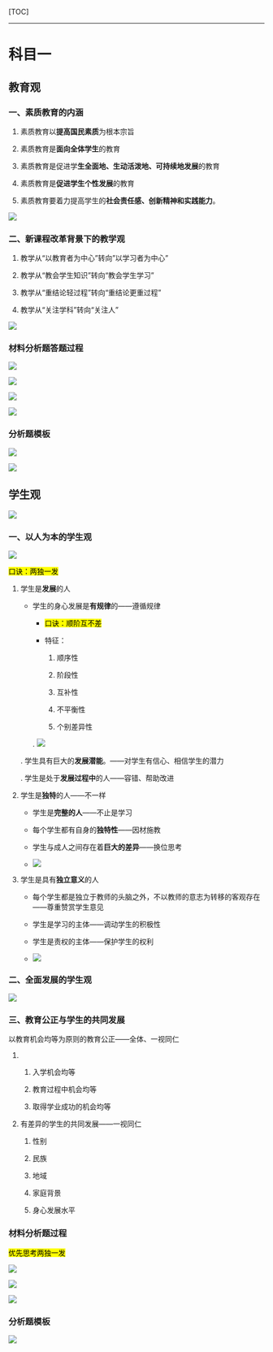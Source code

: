 [TOC]

---

# 科目一

## 教育观

### 一、素质教育的内涵

1. 素质教育以**提高国民素质**为根本宗旨

2. 素质教育是**面向全体学生**的教育

3. 素质教育是促进学**生全面地、生动活泼地、可持续地发展**的教育

4. 素质教育是**促进学生个性发展**的教育

5. 素质教育要着力提高学生的**社会责任感、创新精神和实践能力**。

![](科目一.assets/2025-01-14-16-06-08-image.png)

### 二、新课程改革背景下的教学观

1. 教学从“以教育者为中心”转向”以学习者为中心”

2. 教学从“教会学生知识”转向“教会学生学习”

3. 教学从“重结论轻过程”转向“重结论更重过程”

4. 教学从“关注学科”转向“关注人”

![](科目一.assets/2025-01-14-16-58-24-image.png)

### 材料分析题答题过程

![](科目一.assets/2025-01-14-17-08-40-image.png)

![](科目一.assets/2025-01-14-17-08-31-image.png)

![](科目一.assets/2025-01-14-17-05-54-image.png)

![](科目一.assets/2025-01-14-17-08-21-image.png)

### 分析题模板

![](科目一.assets/2025-01-14-17-10-38-image.png)

![](科目一.assets/2025-01-14-17-11-14-image.png)

## 学生观

![](科目一.assets/2025-01-15-15-57-43-image.png)

### 一、以人为本的学生观

![](科目一.assets/2025-01-15-15-41-22-image.png)

<mark>口诀：两独一发</mark>

1. 学生是**发展**的人
   
   - 学生的身心发展是**有规律**的——遵循规律
     
     -  <mark>口诀：顺阶互不差</mark>
     
     - 特征：
       
       1. 顺序性
       
       2. 阶段性
       
       3. 互补性
       
       4. 不平衡性
       
       5. 个别差异性
     
     . ![](科目一.assets/2025-01-15-12-00-40-image.png)
   
   . 学生具有巨大的**发展潜能**。——对学生有信心、相信学生的潜力
   
   . 学生是处于**发展过程中**的人——容错、帮助改进

2. 学生是**独特**的人——不一样
   
   - 学生是**完整的人**——不止是学习
   
   - 每个学生都有自身的**独特性**——因材施教
   
   - 学生与成人之间存在着**巨大的差异**——换位思考
   
   - ![](科目一.assets/2025-01-15-15-25-37-image.png)

3. 学生是具有**独立意义**的人
   
   - 每个学生都是独立于教师的头脑之外，不以教师的意志为转移的客观存在——尊重赞赏学生意见
   
   - 学生是学习的主体——调动学生的积极性
   
   - 学生是责权的主体——保护学生的权利
   
   - ![](科目一.assets/2025-01-15-15-34-23-image.png)



### 二、全面发展的学生观

![](科目一.assets/2025-01-15-15-43-42-image.png)

### 三、教育公正与学生的共同发展

以教育机会均等为原则的教育公正——全体、一视同仁

1. 1. 入学机会均等
   
   2. 教育过程中机会均等
   
   3. 取得学业成功的机会均等

2. 有差异的学生的共同发展——一视同仁
   
   1. 性别
   
   2. 民族
   
   3. 地域
   
   4. 家庭背景
   
   5. 身心发展水平

### 材料分析题过程

<mark>优先思考两独一发</mark>

![](科目一.assets/2025-01-15-16-00-04-image.png)

![](科目一.assets/2025-01-15-16-00-50-image.png)

![](科目一.assets/2025-01-15-16-04-13-image.png)

### 分析题模板

![](科目一.assets/2025-01-15-16-07-26-image.png)
